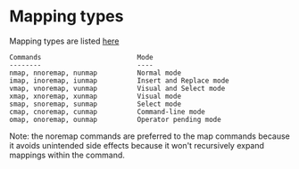 # Mapping types

Mapping types are listed [here](https://vim.fandom.com/wiki/Mapping_keys_in_Vim_-_Tutorial_(Part_1)#Mode-specific_maps)

```
Commands                        Mode
--------                        ----
nmap, nnoremap, nunmap          Normal mode
imap, inoremap, iunmap          Insert and Replace mode
vmap, vnoremap, vunmap          Visual and Select mode
xmap, xnoremap, xunmap          Visual mode
smap, snoremap, sunmap          Select mode
cmap, cnoremap, cunmap          Command-line mode
omap, onoremap, ounmap          Operator pending mode
```

Note: the noremap commands are preferred to the map commands because it avoids unintended side effects because it won't recursively expand mappings within the command.
